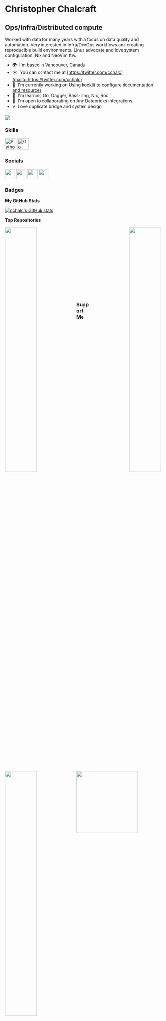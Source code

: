 Christopher Chalcraft
======================================

Ops/Infra/Distributed compute
-----------------------------

Worked with data for many years with a focus on data quality and automation. Very interested in Infra/DevOps workflows and creating reproducible build environments. Linux advocate and love system configuration. Nix and NeoVim ftw.

* 🌍  I'm based in Vancouver, Canada
* ✉️  You can contact me at [https://twitter.com/cchalc](mailto:https://twitter.com/cchalc)
* 🚀  I'm currently working on [Using booklit to configure documentation and resources](http://booklit.page/)
* 🧠  I'm learning Go, Dagger, Bass-lang, Nix, Roc
* 🤝  I'm open to collaborating on Any Databricks integrations
* ⚡  Love duplicate bridge and system design

<a href="https://www.github.com/cchalc" target="_blank" rel="noreferrer"><img
src="https://img.shields.io/github/followers/cchalc?logo=github&style=for-the-badge&color=0891b2&labelColor=000000" /></a>

### Skills

<p align="left">
<a href="https://www.python.org/" target="_blank" rel="noreferrer"><img src="https://raw.githubusercontent.com/danielcranney/readme-generator/main/public/icons/skills/python-colored.svg" width="36" height="36" alt="Python" /></a>
<a href="https://go.dev/doc/" target="_blank" rel="noreferrer"><img src="https://raw.githubusercontent.com/danielcranney/readme-generator/main/public/icons/skills/go-colored.svg" width="36" height="36" alt="Go" /></a>
</p>


### Socials

<p align="left"> <a href="https://discord.com/users/cchalc" target="_blank" rel="noreferrer"><img src="https://raw.githubusercontent.com/danielcranney/readme-generator/main/public/icons/socials/discord.svg" width="32" height="32" /></a> <a href="https://www.github.com/cchalc" target="_blank" rel="noreferrer"><img src="https://raw.githubusercontent.com/danielcranney/readme-generator/main/public/icons/socials/github.svg" width="32" height="32" /></a> <a href="https://www.linkedin.com/in/cchalac" target="_blank" rel="noreferrer"><img src="https://raw.githubusercontent.com/danielcranney/readme-generator/main/public/icons/socials/linkedin.svg" width="32" height="32" /></a> <a href="https://www.stackoverflow.com/users/cchalc" target="_blank" rel="noreferrer"><img src="https://raw.githubusercontent.com/danielcranney/readme-generator/main/public/icons/socials/stackoverflow.svg" width="32" height="32" /></a></p>

### Badges

<b>My GitHub Stats</b>

<a href="http://www.github.com/cchalc"><img src="https://github-readme-stats.vercel.app/api?username=cchalc&show_icons=true&hide=contribs&count_private=true&title_color=0891b2&text_color=ffffff&icon_color=0891b2&bg_color=000000&hide_border=true&show_icons=true" alt="cchalc's GitHub stats" /></a>

<b>Top Repositories</b>

<div width="100%" align="center"><a href="https://github.com/cchalc/databricks-e2e-ml" align="left"><img align="left" width="45%" src="https://github-readme-stats.vercel.app/api/pin/?username=cchalc&repo=databricks-e2e-ml&title_color=0891b2&text_color=ffffff&icon_color=0891b2&bg_color=000000&hide_border=true&locale=en" /></a><a href="https://github.com/cchalc/nix-config" align="right"><img align="right" width="45%" src="https://github-readme-stats.vercel.app/api/pin/?username=cchalc&repo=nix-config&title_color=0891b2&text_color=ffffff&icon_color=0891b2&bg_color=000000&hide_border=true&locale=en" /></a></div><br /><br /><br /><br /><br /><br /><br />

<br /><br /><br /><br /><br />

<div width="100%" align="center"><a href="https://github.com/cchalc/databricks-geospatial" align="left"><img align="left" width="45%" src="https://github-readme-stats.vercel.app/api/pin/?username=cchalc&repo=databricks-geospatial&title_color=0891b2&text_color=ffffff&icon_color=0891b2&bg_color=000000&hide_border=true&locale=en" /></a></div>

### Support Me

<a href="https://www.buymeacoffee.com/cchalc"><img src="https://cdn.buymeacoffee.com/buttons/v2/default-yellow.png" width="200" /></a>
